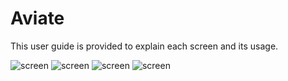 # Aviate

This user guide is provided to explain each screen and its usage.

![screen](../master/AviateImages_001.jpg)
![screen](../master/AviateImages_002.jpg)
![screen](../master/AviateImages_003.jpg)
![screen](../master/AviateImages_004.jpg)
